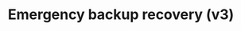 ---
lang: en
layout: doc
permalink: /doc/backup-emergency-restore-v3/
redirect_from:
- /en/doc/backup-emergency-restore-v3/
- /doc/BackupEmergencyRestoreV3/
redirect_to: https://qubes-doc-rst.readthedocs.io/en/latest/user/how-to-guides/backup-emergency-restore-v3.html
ref: 201
title: Emergency backup recovery (v3)
---